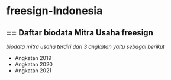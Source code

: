 # freesign-Indonesia
==
Daftar biodata Mitra Usaha freesign
--
*biodata mitra usaha terdiri dari 3 angkatan yaitu sebagai berikut*
- Angkatan 2019
- Angkatan 2020
- Angkatan 2021
